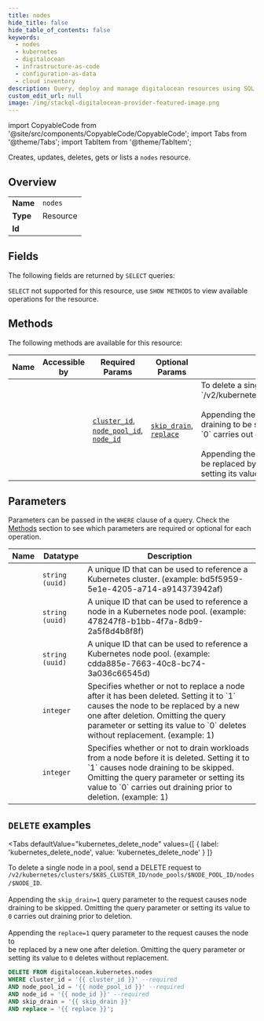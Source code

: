 ```yaml
--- 
title: nodes
hide_title: false
hide_table_of_contents: false
keywords:
  - nodes
  - kubernetes
  - digitalocean
  - infrastructure-as-code
  - configuration-as-data
  - cloud inventory
description: Query, deploy and manage digitalocean resources using SQL
custom_edit_url: null
image: /img/stackql-digitalocean-provider-featured-image.png
---
```


import CopyableCode from '@site/src/components/CopyableCode/CopyableCode';
import Tabs from '@theme/Tabs';
import TabItem from '@theme/TabItem';

Creates, updates, deletes, gets or lists a <code>nodes</code> resource.

## Overview
<table><tbody>
<tr><td><b>Name</b></td><td><code>nodes</code></td></tr>
<tr><td><b>Type</b></td><td>Resource</td></tr>
<tr><td><b>Id</b></td><td><CopyableCode code="digitalocean.kubernetes.nodes" /></td></tr>
</tbody></table>

## Fields

The following fields are returned by `SELECT` queries:

`SELECT` not supported for this resource, use `SHOW METHODS` to view available operations for the resource.


## Methods

The following methods are available for this resource:

<table>
<thead>
    <tr>
    <th>Name</th>
    <th>Accessible by</th>
    <th>Required Params</th>
    <th>Optional Params</th>
    <th>Description</th>
    </tr>
</thead>
<tbody>
<tr>
    <td><a href="#kubernetes_delete_node"><CopyableCode code="kubernetes_delete_node" /></a></td>
    <td><CopyableCode code="delete" /></td>
    <td><a href="#parameter-cluster_id"><code>cluster_id</code></a>, <a href="#parameter-node_pool_id"><code>node_pool_id</code></a>, <a href="#parameter-node_id"><code>node_id</code></a></td>
    <td><a href="#parameter-skip_drain"><code>skip_drain</code></a>, <a href="#parameter-replace"><code>replace</code></a></td>
    <td>To delete a single node in a pool, send a DELETE request to<br />`/v2/kubernetes/clusters/$K8S_CLUSTER_ID/node_pools/$NODE_POOL_ID/nodes/$NODE_ID`.<br /><br />Appending the `skip_drain=1` query parameter to the request causes node<br />draining to be skipped. Omitting the query parameter or setting its value to<br />`0` carries out draining prior to deletion.<br /><br />Appending the `replace=1` query parameter to the request causes the node to<br />be replaced by a new one after deletion. Omitting the query parameter or<br />setting its value to `0` deletes without replacement.<br /></td>
</tr>
</tbody>
</table>

## Parameters

Parameters can be passed in the `WHERE` clause of a query. Check the [Methods](#methods) section to see which parameters are required or optional for each operation.

<table>
<thead>
    <tr>
    <th>Name</th>
    <th>Datatype</th>
    <th>Description</th>
    </tr>
</thead>
<tbody>
<tr id="parameter-cluster_id">
    <td><CopyableCode code="cluster_id" /></td>
    <td><code>string (uuid)</code></td>
    <td>A unique ID that can be used to reference a Kubernetes cluster. (example: bd5f5959-5e1e-4205-a714-a914373942af)</td>
</tr>
<tr id="parameter-node_id">
    <td><CopyableCode code="node_id" /></td>
    <td><code>string (uuid)</code></td>
    <td>A unique ID that can be used to reference a node in a Kubernetes node pool. (example: 478247f8-b1bb-4f7a-8db9-2a5f8d4b8f8f)</td>
</tr>
<tr id="parameter-node_pool_id">
    <td><CopyableCode code="node_pool_id" /></td>
    <td><code>string (uuid)</code></td>
    <td>A unique ID that can be used to reference a Kubernetes node pool. (example: cdda885e-7663-40c8-bc74-3a036c66545d)</td>
</tr>
<tr id="parameter-replace">
    <td><CopyableCode code="replace" /></td>
    <td><code>integer</code></td>
    <td>Specifies whether or not to replace a node after it has been deleted. Setting it to `1` causes the node to be replaced by a new one after deletion. Omitting the query parameter or setting its value to `0` deletes without replacement. (example: 1)</td>
</tr>
<tr id="parameter-skip_drain">
    <td><CopyableCode code="skip_drain" /></td>
    <td><code>integer</code></td>
    <td>Specifies whether or not to drain workloads from a node before it is deleted. Setting it to `1` causes node draining to be skipped. Omitting the query parameter or setting its value to `0` carries out draining prior to deletion. (example: 1)</td>
</tr>
</tbody>
</table>

## `DELETE` examples

<Tabs
    defaultValue="kubernetes_delete_node"
    values={[
        { label: 'kubernetes_delete_node', value: 'kubernetes_delete_node' }
    ]}
>
<TabItem value="kubernetes_delete_node">

To delete a single node in a pool, send a DELETE request to<br />`/v2/kubernetes/clusters/$K8S_CLUSTER_ID/node_pools/$NODE_POOL_ID/nodes/$NODE_ID`.<br /><br />Appending the `skip_drain=1` query parameter to the request causes node<br />draining to be skipped. Omitting the query parameter or setting its value to<br />`0` carries out draining prior to deletion.<br /><br />Appending the `replace=1` query parameter to the request causes the node to<br />be replaced by a new one after deletion. Omitting the query parameter or<br />setting its value to `0` deletes without replacement.<br />

```sql
DELETE FROM digitalocean.kubernetes.nodes
WHERE cluster_id = '{{ cluster_id }}' --required
AND node_pool_id = '{{ node_pool_id }}' --required
AND node_id = '{{ node_id }}' --required
AND skip_drain = '{{ skip_drain }}'
AND replace = '{{ replace }}';
```
</TabItem>
</Tabs>
